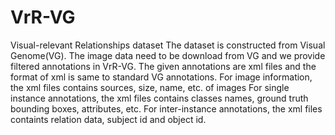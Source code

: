 # VrR-VG
Visual-relevant Relationships dataset
The dataset is constructed from Visual Genome(VG). The image data need to be download from VG and we provide filtered annotations in VrR-VG. 
The given annotations are xml files and the format of xml is same to standard VG annotations. 
For image information, the xml files contains sources, size, name, etc. of images
For single instance annotations, the xml files contains classes names, ground truth bounding boxes, attributes, etc. 
For inter-instance annotations, the xml files containts relation data, subject id and object id. 
